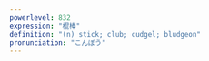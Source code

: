 ```yaml
---
powerlevel: 832
expression: "棍棒"
definition: "(n) stick; club; cudgel; bludgeon"
pronunciation: "こんぼう"
---
```

